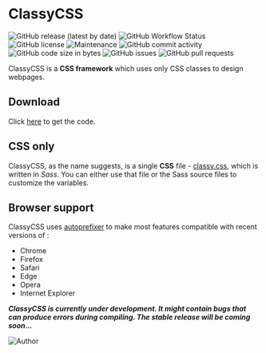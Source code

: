 # ClassyCSS

![GitHub release (latest by date)](https://img.shields.io/github/v/release/dasShounak/ClassyCSS?logo=github&style=flat)
![GitHub Workflow Status](https://img.shields.io/github/workflow/status/dasShounak/ClassyCSS/CI)
![GitHub license](https://img.shields.io/github/license/dasShounak/ClassyCSS?color=%23&style=flat)
![Maintenance](https://img.shields.io/maintenance/yes/2020?style=flat)
![GitHub commit activity](https://img.shields.io/github/commit-activity/m/dasShounak/ClassyCSS?style=flat&color=blueviolet)
![GitHub code size in bytes](https://img.shields.io/github/languages/code-size/dasShounak/ClassyCSS?style=flat)
![GitHub issues](https://img.shields.io/github/issues/dasShounak/ClassyCSS?style=flat)
![GitHub pull requests](https://img.shields.io/github/issues-pr/dasShounak/ClassyCSS?style=flat)

ClassyCSS is a **CSS framework** which uses only CSS classes to design webpages.

## Download
Click [here][download link] to get the code.

## CSS only
ClassyCSS, as the name suggests, is a single **CSS** file  - [classy.css][classy.css link], which is written in _Sass_. You can either use that file or the Sass source files to customize the variables.

## Browser support
ClassyCSS uses [autoprefixer][autoprefixer] to make most features compatible with recent versions of :
* Chrome
* Firefox
* Safari
* Edge
* Opera
* Internet Explorer

**_ClassyCSS is currently under development. It might contain bugs that can produce errors during compiling. The stable release will be coming soon..._**

![Author](https://img.shields.io/badge/Author-Shounak%20Das-%2318e0b8?style=for-the-badge)

[download link]:(https://github.com/dasShounak/ClassyCSS/archive/master.zip)
[classy.css link]:(https://github.com/dasShounak/ClassyCSS/blob/master/css/classy.css)
[autoprefixer]:(https://github.com/postcss/autoprefixer)
